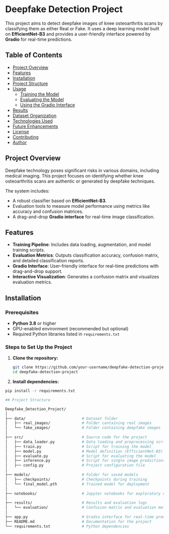 # Deepfake Detection Project

This project aims to detect deepfake images of knee osteoarthritis scans by classifying them as either Real or Fake. It uses a deep learning model built on **EfficientNet-B3** and provides a user-friendly interface powered by **Gradio** for real-time predictions.

## Table of Contents
- [Project Overview](#project-overview)
- [Features](#features)
- [Installation](#installation)
- [Project Structure](#project-structure)
- [Usage](#usage)
  - [Training the Model](#training-the-model)
  - [Evaluating the Model](#evaluating-the-model)
  - [Using the Gradio Interface](#using-the-gradio-interface)
- [Results](#results)
- [Dataset Organization](#dataset-organization)
- [Technologies Used](#technologies-used)
- [Future Enhancements](#future-enhancements)
- [License](#license)
- [Contributing](#contributing)
- [Author](#author)

## Project Overview

Deepfake technology poses significant risks in various domains, including medical imaging. This project focuses on identifying whether knee osteoarthritis scans are authentic or generated by deepfake techniques.

The system includes:
- A robust classifier based on **EfficientNet-B3**.
- Evaluation tools to measure model performance using metrics like accuracy and confusion matrices.
- A drag-and-drop **Gradio interface** for real-time image classification.

## Features
- **Training Pipeline**: Includes data loading, augmentation, and model training scripts.
- **Evaluation Metrics**: Outputs classification accuracy, confusion matrix, and detailed classification reports.
- **Gradio Interface**: User-friendly interface for real-time predictions with drag-and-drop support.
- **Interactive Visualization**: Generates a confusion matrix and visualizes evaluation metrics.

## Installation

### Prerequisites
- **Python 3.8** or higher
- GPU-enabled environment (recommended but optional)
- Required Python libraries listed in `requirements.txt`

### Steps to Set Up the Project
1. **Clone the repository:**
   ```bash
   git clone https://github.com/your-username/deepfake-detection-project.git
   cd deepfake-detection-project
   
2. **Install dependencies:**
  ```bash
  pip install -r requirements.txt

## Project Structure

Deepfake_Detection_Project/
│
├── data/                         # Dataset folder
│   ├── real_images/              # Folder containing real images
│   └── fake_images/              # Folder containing deepfake images
│
├── src/                          # Source code for the project
│   ├── data_loader.py            # Data loading and preprocessing script
│   ├── train.py                  # Script for training the model
│   ├── model.py                  # Model definition (EfficientNet-B3)
│   ├── evaluate.py               # Script for evaluating the model
│   ├── inference.py              # Script for single image predictions
│   ├── config.py                 # Project configuration file
│
├── models/                       # Folder for saved models
│   ├── checkpoints/              # Checkpoints during training
│   └── final_model.pth           # Trained model for deployment
│
├── notebooks/                    # Jupyter notebooks for exploratory data analysis
│
├── results/                      # Results and evaluation logs
│   └── evaluation/               # Confusion matrix and evaluation metrics
│
├── app.py                        # Gradio interface for real-time predictions
├── README.md                     # Documentation for the project
└── requirements.txt              # Python dependencies

